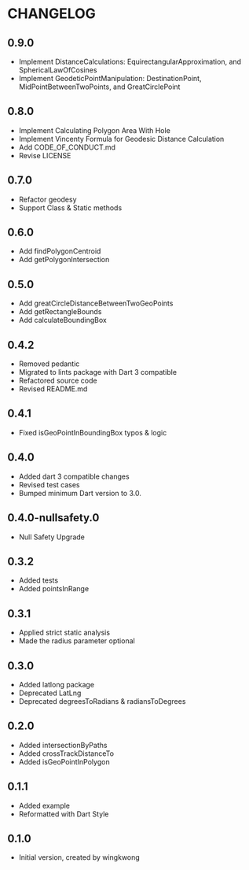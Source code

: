 # CHANGELOG

## 0.9.0

- Implement DistanceCalculations: EquirectangularApproximation, and SphericalLawOfCosines
- Implement GeodeticPointManipulation: DestinationPoint, MidPointBetweenTwoPoints, and GreatCirclePoint

## 0.8.0

- Implement Calculating Polygon Area With Hole
- Implement Vincenty Formula for Geodesic Distance Calculation
- Add CODE_OF_CONDUCT.md
- Revise LICENSE

## 0.7.0

- Refactor geodesy
- Support Class & Static methods

## 0.6.0

- Add findPolygonCentroid
- Add getPolygonIntersection

## 0.5.0

- Add greatCircleDistanceBetweenTwoGeoPoints
- Add getRectangleBounds
- Add calculateBoundingBox

## 0.4.2

- Removed pedantic
- Migrated to lints package with Dart 3 compatible
- Refactored source code
- Revised README.md

## 0.4.1

- Fixed isGeoPointInBoundingBox typos & logic

## 0.4.0

- Added dart 3 compatible changes
- Revised test cases
- Bumped minimum Dart version to 3.0.

## 0.4.0-nullsafety.0

- Null Safety Upgrade

## 0.3.2

- Added tests
- Added pointsInRange

## 0.3.1

- Applied strict static analysis
- Made the radius parameter optional

## 0.3.0

- Added latlong package
- Deprecated LatLng
- Deprecated degreesToRadians & radiansToDegrees

## 0.2.0

- Added intersectionByPaths
- Added crossTrackDistanceTo
- Added isGeoPointInPolygon

## 0.1.1

- Added example
- Reformatted with Dart Style

## 0.1.0

- Initial version, created by wingkwong
